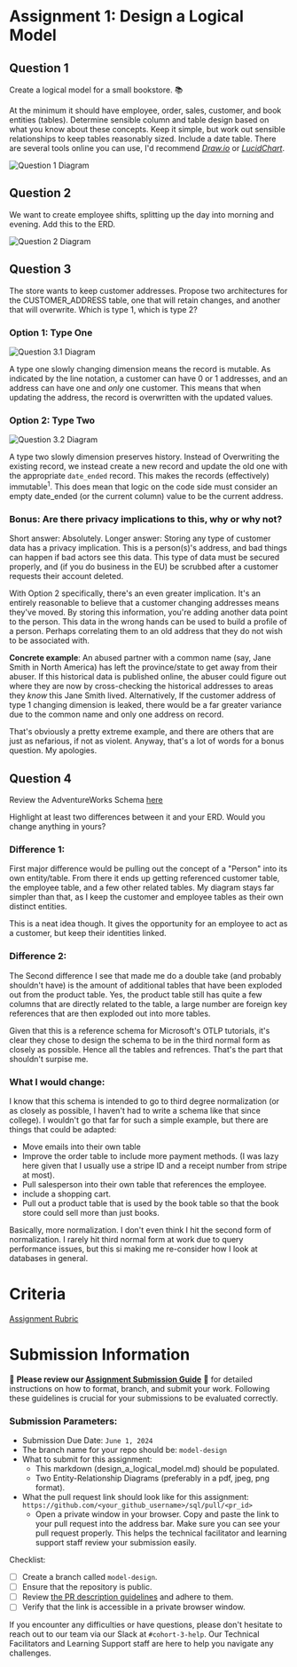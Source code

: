 # Assignment 1: Design a Logical Model

## Question 1
Create a logical model for a small bookstore. 📚

At the minimum it should have employee, order, sales, customer, and book entities (tables). Determine sensible column and table design based on what you know about these concepts. Keep it simple, but work out sensible relationships to keep tables reasonably sized. Include a date table. There are several tools online you can use, I'd recommend [_Draw.io_](https://www.drawio.com/) or [_LucidChart_](https://www.lucidchart.com/pages/).


![Question 1 Diagram](./bookstore_question_1.drawio.png)
## Question 2
We want to create employee shifts, splitting up the day into morning and evening. Add this to the ERD.

![Question 2 Diagram](./bookstore_question_2.drawio.png)

## Question 3
The store wants to keep customer addresses. Propose two architectures for the CUSTOMER_ADDRESS table, one that will retain changes, and another that will overwrite. Which is type 1, which is type 2?

### Option 1: Type One
![Question 3.1 Diagram](./bookstore_question_3-1.drawio.png)

A type one slowly changing dimension means the record is mutable. As indicated by the line notation, a customer can have 0 or 1 addresses, and an address can have one and _only_ one customer. This means that when updating the address, the record is overwritten with the updated values.

### Option 2: Type Two
![Question 3.2 Diagram](./bookstore_question_3-2.drawio.png)

A type two slowly dimension preserves history. Instead of Overwriting the existing record, we instead create a new record and update the old one with the appropriate `date_ended` record. This makes the records (effectively) immutable<sup>1</sup>.
This does mean that logic on the code side must consider an empty date_ended (or the current column) value to be the current address.

### Bonus: Are there privacy implications to this, why or why not?
Short answer: Absolutely.
Longer answer: Storing any type of customer data has a privacy implication. This is a person(s)'s address, and bad things can happen if bad actors see this data. This type of data must be secured properly, and (if you do business in the EU) be scrubbed after a customer requests their account deleted.

With Option 2 specifically, there's an even greater implication. It's an entirely reasonable to believe that a customer changing addresses means they've moved. By storing this information, you're adding another data point to the person. This data in the wrong hands can be used to build a profile of a person. Perhaps correlating them to an old address that they do not wish to be associated with.

**Concrete example**: An abused partner with a common name (say, Jane Smith in North America) has left the province/state to get away from their abuser. If this historical data is published online, the abuser could figure out where they are now by cross-checking the historical addresses to areas they _know_ this Jane Smith lived. Alternatively, If the customer address of type 1 changing dimension is leaked, there would be a far greater variance due to the common name and only one address on record.

That's obviously a pretty extreme example, and there are others that are just as nefarious, if not as violent. Anyway, that's a lot of words for a bonus question. My apologies.

## Question 4
Review the AdventureWorks Schema [here](https://i.stack.imgur.com/LMu4W.gif)

Highlight at least two differences between it and your ERD. Would you change anything in yours?

### Difference 1:
First major difference would be pulling out the concept of a "Person" into its own entity/table. From there it ends up getting referenced customer table, the employee table, and a few other related tables.
My diagram stays far simpler than that, as I keep the customer and employee tables as their own distinct entities.

This is a neat idea though. It gives the opportunity for an employee to act as a customer, but keep their identities linked.

### Difference 2:
The Second difference I see that made me do a double take (and probably shouldn't have) is the amount of additional tables that have been exploded out from the product table.
Yes, the product table still has quite a few columns that are directly related to the table, a large number are foreign key references that are then exploded out into more
tables.

Given that this is a reference schema for Microsoft's OTLP tutorials, it's clear they chose to design the schema to be in the third normal form as closely as possible. Hence all the tables and refrences. 
That's the part that shouldn't surpise me.

### What I would change:
I know that this schema is intended to go to third degree normalization (or as closely as possible, I haven't had to write a schema like that since college). I wouldn't go that far for such a simple example,
but there are things that could be adapted:

* Move emails into their own table
* Improve the order table to include more payment methods. (I was lazy here given that I usually use a stripe ID and a receipt number from stripe at most).
* Pull salesperson into their own table that references the employee.
* include a shopping cart.
* Pull out a product table that is used by the book table so that the book store could sell more than just books.


Basically, more normalization. I don't even think I hit the second form of normalization. I rarely hit third normal form at work due to query performance issues, but this si making me re-consider how I look at databases in general.
# Criteria

[Assignment Rubric](./assignment_rubric.md)

# Submission Information

🚨 **Please review our [Assignment Submission Guide](https://github.com/UofT-DSI/onboarding/blob/main/onboarding_documents/submissions.md)** 🚨 for detailed instructions on how to format, branch, and submit your work. Following these guidelines is crucial for your submissions to be evaluated correctly.

### Submission Parameters:
* Submission Due Date: `June 1, 2024`
* The branch name for your repo should be: `model-design`
* What to submit for this assignment:
    * This markdown (design_a_logical_model.md) should be populated.
    * Two Entity-Relationship Diagrams (preferably in a pdf, jpeg, png format).
* What the pull request link should look like for this assignment: `https://github.com/<your_github_username>/sql/pull/<pr_id>`
    * Open a private window in your browser. Copy and paste the link to your pull request into the address bar. Make sure you can see your pull request properly. This helps the technical facilitator and learning support staff review your submission easily.

Checklist:
- [ ] Create a branch called `model-design`.
- [ ] Ensure that the repository is public.
- [ ] Review [the PR description guidelines](https://github.com/UofT-DSI/onboarding/blob/main/onboarding_documents/submissions.md#guidelines-for-pull-request-descriptions) and adhere to them.
- [ ] Verify that the link is accessible in a private browser window.

If you encounter any difficulties or have questions, please don't hesitate to reach out to our team via our Slack at `#cohort-3-help`. Our Technical Facilitators and Learning Support staff are here to help you navigate any challenges.
